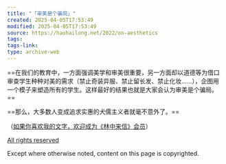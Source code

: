 ```yaml
---
title: "「审美是个骗局」"
created: 2025-04-05T17:53:49
modified: 2025-04-05T17:53:49
source: https://haohailong.net/2022/on-aesthetics
tags:
tags-link:
type: archive-web
---
```

==在我们的教育中，一方面强调美学和审美很重要，另一方面却以道德等为借口审查学生种种对美的需求（禁止奇装异服、禁止留长发、禁止化妆……），企图用一个模子来塑造所有的学生。这样最好的结果也就是大家会认为审美是个骗局。==

==那么，大多数人变成追求实惠的犬儒主义者就毫不意外了。==

（[如果你喜欢我的文字，欢迎成为《林中来信》会员](https://laixin.one/membership/)）

[All rights reserved](https://wikipedia.org/wiki/Copyright)

Except where otherwise noted, content on this page is copyrighted.